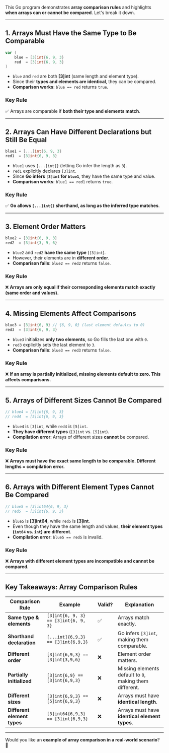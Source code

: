 This Go program demonstrates **array comparison rules** and highlights **when arrays can or cannot be compared**. Let's break it down.

---

## **1. Arrays Must Have the Same Type to Be Comparable**
```go
var (
    blue = [3]int{6, 9, 3}
    red  = [3]int{6, 9, 3}
)
```
- `blue` and `red` are both **[3]int** (same length and element type).
- Since their **types and elements are identical**, they can be compared.
- **Comparison works**: `blue == red` returns `true`.

### **Key Rule**
✅ Arrays are comparable if **both their type and elements match**.

---

## **2. Arrays Can Have Different Declarations but Still Be Equal**
```go
blue1 = [...]int{6, 9, 3}
red1  = [3]int{6, 9, 3}
```
- `blue1` uses `[...]int{}` (letting Go infer the length as `3`).
- `red1` explicitly declares `[3]int`.
- Since **Go infers `[3]int` for `blue1`**, they have the same type and value.
- **Comparison works**: `blue1 == red1` returns `true`.

### **Key Rule**
✅ **Go allows `[...]int{}` shorthand, as long as the inferred type matches**.

---

## **3. Element Order Matters**
```go
blue2 = [3]int{6, 9, 3}
red2  = [3]int{3, 9, 6}
```
- `blue2` and `red2` **have the same type** (`[3]int`).
- However, their elements are in **different order**.
- **Comparison fails**: `blue2 == red2` returns `false`.

### **Key Rule**
❌ **Arrays are only equal if their corresponding elements match exactly (same order and values).**

---

## **4. Missing Elements Affect Comparisons**
```go
blue3 = [3]int{6, 9} // {6, 9, 0} (last element defaults to 0)
red3  = [3]int{6, 9, 3}
```
- `blue3` initializes **only two elements**, so Go fills the last one with `0`.
- `red3` explicitly sets the last element to `3`.
- **Comparison fails**: `blue3 == red3` returns `false`.

### **Key Rule**
❌ **If an array is partially initialized, missing elements default to zero. This affects comparisons.**

---

## **5. Arrays of Different Sizes Cannot Be Compared**
```go
// blue4 = [3]int{6, 9, 3}
// red4  = [5]int{6, 9, 3}
```
- `blue4` is `[3]int`, while `red4` is `[5]int`.
- **They have different types** (`[3]int` vs. `[5]int`).
- **Compilation error**: Arrays of different sizes **cannot** be compared.

### **Key Rule**
❌ **Arrays must have the exact same length to be comparable. Different lengths = compilation error.**

---

## **6. Arrays with Different Element Types Cannot Be Compared**
```go
// blue5 = [3]int64{6, 9, 3}
// red5  = [3]int{6, 9, 3}
```
- `blue5` is **[3]int64**, while `red5` is **[3]int**.
- Even though they have the same length and values, **their element types (`int64` vs. `int`) are different**.
- **Compilation error**: `blue5 == red5` is invalid.

### **Key Rule**
❌ **Arrays with different element types are incompatible and cannot be compared.**

---

## **Key Takeaways: Array Comparison Rules**
| **Comparison Rule** | **Example** | **Valid?** | **Explanation** |
|---------------------|------------|-----------|---------------|
| **Same type & elements** | `[3]int{6, 9, 3} == [3]int{6, 9, 3}` | ✅ | Arrays match exactly. |
| **Shorthand declaration** | `[...int]{6,9,3} == [3]int{6,9,3}` | ✅ | Go infers `[3]int`, making them comparable. |
| **Different order** | `[3]int{6,9,3} == [3]int{3,9,6}` | ❌ | Element order matters. |
| **Partially initialized** | `[3]int{6,9} == [3]int{6,9,3}` | ❌ | Missing elements default to `0`, making them different. |
| **Different sizes** | `[3]int{6,9,3} == [5]int{6,9,3}` | ❌ | Arrays must have **identical length**. |
| **Different element types** | `[3]int64{6,9,3} == [3]int{6,9,3}` | ❌ | Arrays must have **identical element types**. |

---

Would you like an **example of array comparison in a real-world scenario**? 🚀